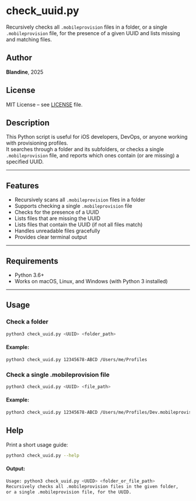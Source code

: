 # check_uuid.py

Recursively checks all `.mobileprovision` files in a folder, or a single `.mobileprovision` file, for the presence of a given UUID and lists missing and matching files.

## Author

**Blandine**, 2025

## License

MIT License – see [LICENSE](LICENSE) file.

## Description

This Python script is useful for iOS developers, DevOps, or anyone working with provisioning profiles.  
It searches through a folder and its subfolders, or checks a single `.mobileprovision` file, and reports which ones contain (or are missing) a specified UUID.

---

## Features

- Recursively scans all `.mobileprovision` files in a folder
- Supports checking a single `.mobileprovision` file
- Checks for the presence of a UUID
- Lists files that are missing the UUID
- Lists files that contain the UUID (if not all files match)
- Handles unreadable files gracefully
- Provides clear terminal output

---

## Requirements

- Python 3.6+
- Works on macOS, Linux, and Windows (with Python 3 installed)

---

## Usage

### Check a folder

```bash
python3 check_uuid.py <UUID> <folder_path>
```

#### Example:

```bash
python3 check_uuid.py 12345678-ABCD /Users/me/Profiles
```

### Check a single .mobileprovision file

```bash
python3 check_uuid.py <UUID> <file_path>
```

#### Example:

```bash
python3 check_uuid.py 12345678-ABCD /Users/me/Profiles/Dev.mobileprovision
```

## Help

Print a short usage guide:

```bash
python3 check_uuid.py --help
```

#### Output:

```bash
Usage: python3 check_uuid.py <UUID> <folder_or_file_path>
Recursively checks all .mobileprovision files in the given folder,
or a single .mobileprovision file, for the UUID.
```
